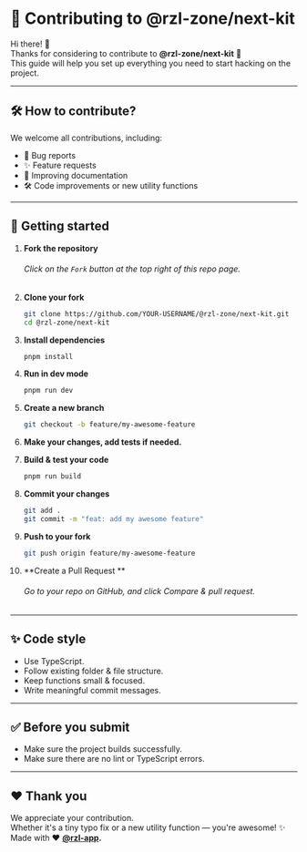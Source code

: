 # 🙌 Contributing to @rzl-zone/next-kit

Hi there! 🎉  
Thanks for considering to contribute to **@rzl-zone/next-kit** 🚀  
This guide will help you set up everything you need to start hacking on the project.

---

## 🛠 How to contribute?

We welcome all contributions, including:

- 🐛 Bug reports
- ✨ Feature requests
- 📝 Improving documentation
- 🛠 Code improvements or new utility functions

---

## 🚀 Getting started

1.  **Fork the repository**

    ###### Click on the `Fork` button at the top right of this repo page.

2.  **Clone your fork**

    ```bash
    git clone https://github.com/YOUR-USERNAME/@rzl-zone/next-kit.git
    cd @rzl-zone/next-kit
    ```

3.  **Install dependencies**
    ```bash
    pnpm install
    ```
4.  **Run in dev mode**
    ```bash
    pnpm run dev
    ```
5.  **Create a new branch**
    ```bash
    git checkout -b feature/my-awesome-feature
    ```
6.  **Make your changes, add tests if needed.**
7.  **Build & test your code**

    ```bash
    pnpm run build
    ```

8.  **Commit your changes**
    ```bash
    git add .
    git commit -m "feat: add my awesome feature"
    ```
9.  **Push to your fork**
    ```bash
    git push origin feature/my-awesome-feature
    ```
10. **Create a Pull Request **
    ###### Go to your repo on GitHub, and click Compare & pull request.

---

## ✨ Code style

- Use TypeScript.
- Follow existing folder & file structure.
- Keep functions small & focused.
- Write meaningful commit messages.

---

## ✅ Before you submit

- Make sure the project builds successfully.
- Make sure there are no lint or TypeScript errors.

---

## ❤️ Thank you

We appreciate your contribution.  
Whether it's a tiny typo fix or a new utility function — you're awesome! ✨  
Made with ❤️ **[@rzl-app](https://github.com/rzl-app).**
